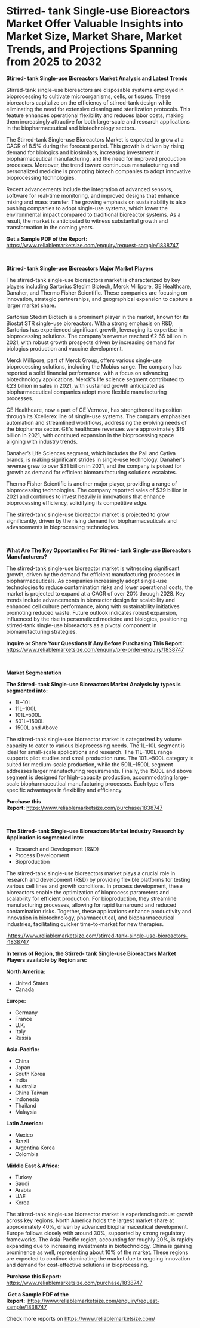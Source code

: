 <p><h1>Stirred- tank Single-use Bioreactors Market Offer Valuable Insights into Market Size, Market Share, Market Trends, and Projections Spanning from 2025 to 2032</h1></p><p><strong>Stirred- tank Single-use Bioreactors Market Analysis and Latest Trends</strong></p>
<p><p>Stirred-tank single-use bioreactors are disposable systems employed in bioprocessing to cultivate microorganisms, cells, or tissues. These bioreactors capitalize on the efficiency of stirred-tank design while eliminating the need for extensive cleaning and sterilization protocols. This feature enhances operational flexibility and reduces labor costs, making them increasingly attractive for both large-scale and research applications in the biopharmaceutical and biotechnology sectors.</p><p>The Stirred-tank Single-use Bioreactors Market is expected to grow at a CAGR of 8.5% during the forecast period. This growth is driven by rising demand for biologics and biosimilars, increasing investment in biopharmaceutical manufacturing, and the need for improved production processes. Moreover, the trend toward continuous manufacturing and personalized medicine is prompting biotech companies to adopt innovative bioprocessing technologies.</p><p>Recent advancements include the integration of advanced sensors, software for real-time monitoring, and improved designs that enhance mixing and mass transfer. The growing emphasis on sustainability is also pushing companies to adopt single-use systems, which lower the environmental impact compared to traditional bioreactor systems. As a result, the market is anticipated to witness substantial growth and transformation in the coming years.</p></p>
<p><strong>Get a Sample PDF of the Report:&nbsp;</strong> <a href="https://www.reliablemarketsize.com/enquiry/request-sample/1838747?utm_campaign=3165&utm_medium=2&utm_source=Github&utm_content=ia&utm_term=26032025&utm_id=stirred-tank-single-use-bioreactors">https://www.reliablemarketsize.com/enquiry/request-sample/1838747</a></p>
<p>&nbsp;</p>
<p><strong>Stirred- tank Single-use Bioreactors Major Market Players</strong></p>
<p><p>The stirred-tank single-use bioreactors market is characterized by key players including Sartorius Stedim Biotech, Merck Millipore, GE Healthcare, Danaher, and Thermo Fisher Scientific. These companies are focusing on innovation, strategic partnerships, and geographical expansion to capture a larger market share.</p><p>Sartorius Stedim Biotech is a prominent player in the market, known for its Biostat STR single-use bioreactors. With a strong emphasis on R&D, Sartorius has experienced significant growth, leveraging its expertise in bioprocessing solutions. The company's revenue reached €2.66 billion in 2021, with robust growth prospects driven by increasing demand for biologics production and vaccine development.</p><p>Merck Millipore, part of Merck Group, offers various single-use bioprocessing solutions, including the Mobius range. The company has reported a solid financial performance, with a focus on advancing biotechnology applications. Merck's life science segment contributed to €23 billion in sales in 2021, with sustained growth anticipated as biopharmaceutical companies adopt more flexible manufacturing processes.</p><p>GE Healthcare, now a part of GE Vernova, has strengthened its position through its Xcellerex line of single-use systems. The company emphasizes automation and streamlined workflows, addressing the evolving needs of the biopharma sector. GE's healthcare revenues were approximately $19 billion in 2021, with continued expansion in the bioprocessing space aligning with industry trends.</p><p>Danaher’s Life Sciences segment, which includes the Pall and Cytiva brands, is making significant strides in single-use technology. Danaher's revenue grew to over $31 billion in 2021, and the company is poised for growth as demand for efficient biomanufacturing solutions escalates.</p><p>Thermo Fisher Scientific is another major player, providing a range of bioprocessing technologies. The company reported sales of $39 billion in 2021 and continues to invest heavily in innovations that enhance bioprocessing efficiency, solidifying its competitive edge.</p><p>The stirred-tank single-use bioreactor market is projected to grow significantly, driven by the rising demand for biopharmaceuticals and advancements in bioprocessing technologies.</p></p>
<p>&nbsp;</p>
<p><strong>What Are The Key Opportunities For Stirred- tank Single-use Bioreactors Manufacturers?</strong></p>
<p><p>The stirred-tank single-use bioreactor market is witnessing significant growth, driven by the demand for efficient manufacturing processes in biopharmaceuticals. As companies increasingly adopt single-use technologies to reduce contamination risks and lower operational costs, the market is projected to expand at a CAGR of over 20% through 2028. Key trends include advancements in bioreactor design for scalability and enhanced cell culture performance, along with sustainability initiatives promoting reduced waste. Future outlook indicates robust expansion, influenced by the rise in personalized medicine and biologics, positioning stirred-tank single-use bioreactors as a pivotal component in biomanufacturing strategies.</p></p>
<p><strong>Inquire or Share Your Questions If Any Before Purchasing This Report:</strong> <a href="https://www.reliablemarketsize.com/enquiry/pre-order-enquiry/1838747?utm_campaign=3165&utm_medium=2&utm_source=Github&utm_content=ia&utm_term=26032025&utm_id=stirred-tank-single-use-bioreactors">https://www.reliablemarketsize.com/enquiry/pre-order-enquiry/1838747</a></p>
<p>&nbsp;</p>
<p><strong>Market Segmentation</strong></p>
<p><strong>The Stirred- tank Single-use Bioreactors Market Analysis by types is segmented into:</strong></p>
<p><ul><li>1L–10L</li><li>11L–100L</li><li>101L–500L</li><li>501L–1500L</li><li>1500L and Above</li></ul></p>
<p><p>The stirred-tank single-use bioreactor market is categorized by volume capacity to cater to various bioprocessing needs. The 1L–10L segment is ideal for small-scale applications and research. The 11L–100L range supports pilot studies and small production runs. The 101L–500L category is suited for medium-scale production, while the 501L–1500L segment addresses larger manufacturing requirements. Finally, the 1500L and above segment is designed for high-capacity production, accommodating large-scale biopharmaceutical manufacturing processes. Each type offers specific advantages in flexibility and efficiency.</p></p>
<p><strong>Purchase this Report:&nbsp;</strong><a href="https://www.reliablemarketsize.com/purchase/1838747?utm_campaign=3165&utm_medium=2&utm_source=Github&utm_content=ia&utm_term=26032025&utm_id=stirred-tank-single-use-bioreactors">https://www.reliablemarketsize.com/purchase/1838747</a></p>
<p>&nbsp;</p>
<p><strong>The Stirred- tank Single-use Bioreactors Market Industry Research by Application is segmented into:</strong></p>
<p><ul><li>Research and Development (R&D)</li><li>Process Development</li><li>Bioproduction</li></ul></p>
<p><p>The stirred-tank single-use bioreactors market plays a crucial role in research and development (R&D) by providing flexible platforms for testing various cell lines and growth conditions. In process development, these bioreactors enable the optimization of bioprocess parameters and scalability for efficient production. For bioproduction, they streamline manufacturing processes, allowing for rapid turnaround and reduced contamination risks. Together, these applications enhance productivity and innovation in biotechnology, pharmaceutical, and biopharmaceutical industries, facilitating quicker time-to-market for new therapies.</p></p>
<p><a href="https://www.reliablemarketsize.com/stirred-tank-single-use-bioreactors-r1838747?utm_campaign=3165&utm_medium=2&utm_source=Github&utm_content=ia&utm_term=26032025&utm_id=stirred-tank-single-use-bioreactors">&nbsp;https://www.reliablemarketsize.com/stirred-tank-single-use-bioreactors-r1838747</a></p>
<p><strong>In terms of Region, the Stirred- tank Single-use Bioreactors Market Players available by Region are:</strong></p>
<p>
    <p> <strong> North America: </strong>
        <ul>
            <li>United States</li>
            <li>Canada</li>
        </ul>
        </p> 
    <p> <strong> Europe: </strong>
        <ul>
            <li>Germany</li>
            <li>France</li>
            <li>U.K.</li>
            <li>Italy</li>
            <li>Russia</li>
        </ul>
        </p> 
    <p> <strong> Asia-Pacific: </strong>
        <ul>
            <li>China</li>
            <li>Japan</li>
            <li>South Korea</li>
            <li>India</li>
            <li>Australia</li>
            <li>China Taiwan</li>
            <li>Indonesia</li>
            <li>Thailand</li>
            <li>Malaysia</li>
        </ul>
        </p> 
    <p> <strong> Latin America: </strong>
        <ul>
            <li>Mexico</li>
            <li>Brazil</li>
            <li>Argentina Korea</li>
            <li>Colombia</li>
        </ul>
        </p> 
    <p> <strong> Middle East & Africa: </strong>
        <ul>
            <li>Turkey</li>
            <li>Saudi</li>
            <li>Arabia</li>
            <li>UAE</li>
            <li>Korea</li>
        </ul>
    </p>
    </p>
<p><p>The stirred-tank single-use bioreactor market is experiencing robust growth across key regions. North America holds the largest market share at approximately 40%, driven by advanced biopharmaceutical development. Europe follows closely with around 30%, supported by strong regulatory frameworks. The Asia-Pacific region, accounting for roughly 20%, is rapidly expanding due to increasing investments in biotechnology. China is gaining prominence as well, representing about 10% of the market. These regions are expected to continue dominating the market due to ongoing innovation and demand for cost-effective solutions in bioprocessing.</p></p>
<p><strong>Purchase this Report: </strong><a href="https://www.reliablemarketsize.com/purchase/1838747?utm_campaign=3165&utm_medium=2&utm_source=Github&utm_content=ia&utm_term=26032025&utm_id=stirred-tank-single-use-bioreactors">https://www.reliablemarketsize.com/purchase/1838747</a></p>
<p>&nbsp;<strong>Get a Sample PDF of the Report:&nbsp;&nbsp;</strong><a href="https://www.reliablemarketsize.com/enquiry/request-sample/1838747?utm_campaign=3165&utm_medium=2&utm_source=Github&utm_content=ia&utm_term=26032025&utm_id=stirred-tank-single-use-bioreactors">https://www.reliablemarketsize.com/enquiry/request-sample/1838747</a></p>
<p><strong></strong></p>
<p>Check more reports on <a href="https://www.reliablemarketsize.com/?utm_campaign=3165&utm_medium=2&utm_source=Github&utm_content=ia&utm_term=26032025&utm_id=stirred-tank-single-use-bioreactors">https://www.reliablemarketsize.com/</a></p>